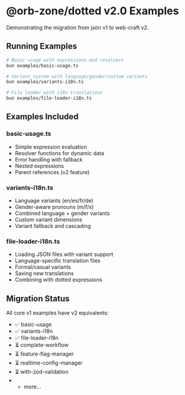 # @orb-zone/dotted v2.0 Examples

Demonstrating the migration from jsön v1 to web-craft v2.

## Running Examples

```bash
# Basic usage with expressions and resolvers
bun examples/basic-usage.ts

# Variant system with language/gender/custom variants
bun examples/variants-i18n.ts

# File loader with i18n translations
bun examples/file-loader-i18n.ts
```

## Examples Included

### basic-usage.ts
- Simple expression evaluation
- Resolver functions for dynamic data
- Error handling with fallback
- Nested expressions
- Parent references (v2 feature)

### variants-i18n.ts
- Language variants (en/es/fr/de)
- Gender-aware pronouns (m/f/x)
- Combined language + gender variants
- Custom variant dimensions
- Variant fallback and cascading

### file-loader-i18n.ts
- Loading JSON files with variant support
- Language-specific translation files
- Formal/casual variants
- Saving new translations
- Combining with dotted expressions

## Migration Status

All core v1 examples have v2 equivalents:
- ✅ basic-usage
- ✅ variants-i18n
- ✅ file-loader-i18n
- ⏳ complete-workflow
- ⏳ feature-flag-manager
- ⏳ realtime-config-manager
- ⏳ with-zod-validation
- + more...
